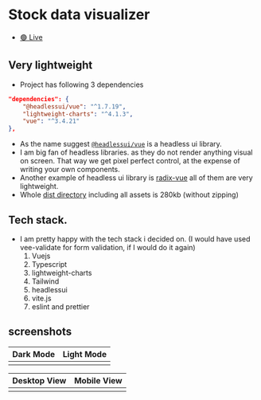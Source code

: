 # Stock data visualizer

- [🟢 Live](www.ketan.link/stock-data-visualization) 

## Very lightweight
-  Project has following 3 dependencies   
```json
"dependencies": {
    "@headlessui/vue": "^1.7.19",
    "lightweight-charts": "^4.1.3",
    "vue": "^3.4.21"
},
```
- As the name suggest [`@headlessui/vue`](https://headlessui.com/) is a headless ui library. 
- I am big fan of headless libraries. as they do not render anything visual on screen. That way we get pixel perfect control, at the expense of writing your own components. <br>
- Another example of headless ui library is [radix-vue](https://www.radix-vue.com/) all of them are very lightweight.
- Whole [dist directory](https://github.com/ketan-10/stock-data-visualization/tree/gh-pages) including all assets is 280kb (without zipping)

## Tech stack.
- I am pretty happy with the tech stack i decided on. 
  (I would have used vee-validate for form validation, if I would do it again)
  1. Vuejs
  1. Typescript
  1. lightweight-charts
  1. Tailwind
  1. headlessui
  1. vite.js
  1. eslint and prettier

## screenshots

| Dark Mode  | Light Mode |
| ---------- | ----------- |
|  |  |


| Desktop View  | Mobile View |
| ---------- | ----------- |
|  |  |




